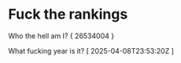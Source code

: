 # Fuck the rankings

Who the hell am I?
{ 26534004 }

What fucking year is it?
[ 2025-04-08T23:53:20Z ]
